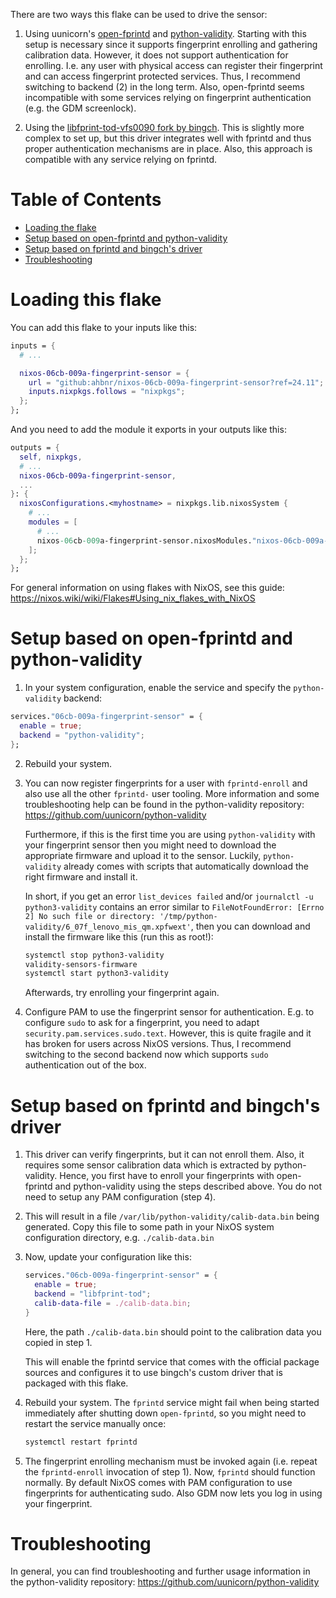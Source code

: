 There are two ways this flake can be used to drive the sensor:

1. Using uunicorn's [open-fprintd](https://github.com/uunicorn/open-fprintd) and [python-validity](https://github.com/uunicorn/python-validity).
  Starting with this setup is necessary since it supports fingerprint enrolling and gathering calibration data. However, it does not support authentication for enrolling. I.e. any user with physical access can register their fingerprint and can access fingerprint protected services. Thus, I recommend switching to backend (2) in the long term. Also, open-fprintd seems incompatible with some services relying on fingerprint authentication (e.g. the GDM screenlock).

2. Using the [libfprint-tod-vfs0090 fork by bingch](https://gitlab.com/bingch/libfprint-tod-vfs0090).
  This is slightly more complex to set up, but this driver integrates well with fprintd and thus proper authentication mechanisms are in place. Also, this approach is compatible with any service relying on fprintd.

# Table of Contents

* [Loading the flake](#loading-this-flake)
* [Setup based on open-fprintd and python-validity](#setup-based-on-open-fprintd-and-python-validity)
* [Setup based on fprintd and bingch's driver](#setup-based-on-fprintd-and-bingchs-driver)
* [Troubleshooting](#troubleshooting)

# Loading this flake

You can add this flake to your inputs like this:
```nix
inputs = {
  # ...

  nixos-06cb-009a-fingerprint-sensor = {
    url = "github:ahbnr/nixos-06cb-009a-fingerprint-sensor?ref=24.11";
    inputs.nixpkgs.follows = "nixpkgs";
  };
};
```

And you need to add the module it exports in your outputs like this:

```nix
outputs = {
  self, nixpkgs,
  # ...
  nixos-06cb-009a-fingerprint-sensor,
  ...
}: {
  nixosConfigurations.<myhostname> = nixpkgs.lib.nixosSystem {
    # ...
    modules = [
      # ...
      nixos-06cb-009a-fingerprint-sensor.nixosModules."nixos-06cb-009a-fingerprint-sensor"
    ];
  };
};
```

For general information on using flakes with NixOS, see this guide: https://nixos.wiki/wiki/Flakes#Using_nix_flakes_with_NixOS

# Setup based on open-fprintd and python-validity

1. In your system configuration, enable the service and specify the `python-validity` backend:

```nix
services."06cb-009a-fingerprint-sensor" = {                                 
  enable = true;                                                            
  backend = "python-validity";                                              
};   
```

2. Rebuild your system.

3. You can now register fingerprints for a user with `fprintd-enroll` and also use all the other `fprintd-` user tooling.
   More information and some troubleshooting help can be found in the python-validity repository: https://github.com/uunicorn/python-validity

   Furthermore, if this is the first time you are using `python-validity` with your fingerprint sensor then you might need to download the appropriate firmware and upload it to the sensor. Luckily, `python-validity` already comes with scripts that automatically download the right firmware and install it.

   In short, if you get an error `list_devices failed` and/or `journalctl -u python3-validity` contains an error similar to `FileNotFoundError: [Errno 2] No such file or directory: '/tmp/python-validity/6_07f_lenovo_mis_qm.xpfwext'`, then you can download and install the firmware like this (run this as root!):
   ```sh
   systemctl stop python3-validity
   validity-sensors-firmware
   systemctl start python3-validity
   ```

   Afterwards, try enrolling your fingerprint again.

4. Configure PAM to use the fingerprint sensor for authentication. E.g. to configure `sudo` to ask for a fingerprint, you need to adapt `security.pam.services.sudo.text`. However, this is quite fragile and it has broken for users across NixOS versions. Thus, I recommend switching to the second backend now which supports `sudo` authentication out of the box.

# Setup based on fprintd and bingch's driver

1. This driver can verify fingerprints, but it can not enroll them. Also, it requires some sensor calibration data which is extracted by python-validity.
   Hence, you first have to enroll your fingerprints with open-fprintd and python-validity using the steps described above.
   You do not need to setup any PAM configuration (step 4).

2. This will result in a file `/var/lib/python-validity/calib-data.bin` being generated. Copy this file to some path in your NixOS system configuration directory,
   e.g. `./calib-data.bin`

3. Now, update your configuration like this:
   ```nix
   services."06cb-009a-fingerprint-sensor" = {                                 
     enable = true;                                                            
     backend = "libfprint-tod";                                                
     calib-data-file = ./calib-data.bin;                
   }
   ```

   Here, the path `./calib-data.bin` should point to the calibration data you copied in step 1.

   This will enable the fprintd service that comes with the official package sources and configures it to use bingch's custom driver that is packaged with this flake.

4. Rebuild your system.
   The `fprintd` service might fail when being started immediately after shutting down `open-fprintd`, so you might need to restart the service manually once:

   ```sh
   systemctl restart fprintd
   ```

5. The fingerprint enrolling mechanism must be invoked again (i.e. repeat the `fprintd-enroll` invocation of step 1).
   Now, `fprintd` should function normally. By default NixOS comes with PAM configuration to use fingerprints for authenticating sudo. Also GDM now lets you log in using your fingerprint.

# Troubleshooting

In general, you can find troubleshooting and further usage information in the python-validity repository: https://github.com/uunicorn/python-validity
